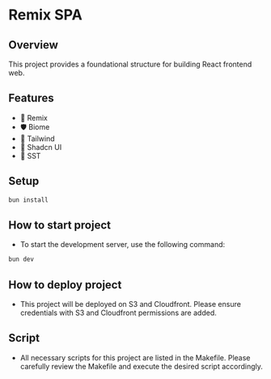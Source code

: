 # Remix SPA

## Overview

This project provides a foundational structure for building React frontend web.

## Features

- 🚀 Remix
- 🛡️ Biome
- 💎 Tailwind
- 💋 Shadcn UI
- 🚢 SST

## Setup

```bash
bun install
```

## How to start project

- To start the development server, use the following command:

```bash
bun dev
```

## How to deploy project

- This project will be deployed on S3 and Cloudfront. Please ensure credentials with S3 and Cloudfront permissions are added.

## Script

- All necessary scripts for this project are listed in the Makefile. Please carefully review the Makefile and execute the desired script accordingly.
